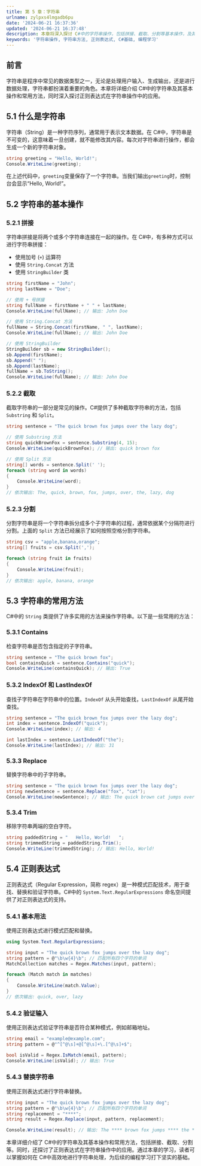 ```yaml
---
title: 第 5 章：字符串
urlname: zylpxs4lmgadb6pu
date: '2024-06-21 16:37:36'
updated: '2024-06-21 16:37:48'
description: 本章将深入探讨 C#中的字符串操作，包括拼接、截取、分割等基本操作，及其常用方法和正则表达式的应用。
keywords: '字符串操作, 字符串方法, 正则表达式, C#基础, 编程学习'
---
```

## 前言

字符串是程序中常见的数据类型之一，无论是处理用户输入、生成输出，还是进行数据处理，字符串都扮演着重要的角色。本章将详细介绍 C#中的字符串及其基本操作和常用方法，同时深入探讨正则表达式在字符串操作中的应用。

## 5.1 什么是字符串

字符串（String）是一种字符序列，通常用于表示文本数据。在 C#中，字符串是不可变的，这意味着一旦创建，就不能修改其内容。每次对字符串进行操作，都会生成一个新的字符串对象。

```csharp
string greeting = "Hello, World!";
Console.WriteLine(greeting);
```

在上述代码中，`greeting`变量保存了一个字符串。当我们输出`greeting`时，控制台会显示“Hello, World!”。

## 5.2 字符串的基本操作

### 5.2.1 拼接

字符串拼接是将两个或多个字符串连接在一起的操作。在 C#中，有多种方式可以进行字符串拼接：

- 使用加号 (`+`) 运算符
- 使用 `String.Concat` 方法
- 使用 `StringBuilder` 类

```csharp
string firstName = "John";
string lastName = "Doe";

// 使用 + 号拼接
string fullName = firstName + " " + lastName;
Console.WriteLine(fullName); // 输出: John Doe

// 使用 String.Concat 方法
fullName = String.Concat(firstName, " ", lastName);
Console.WriteLine(fullName); // 输出: John Doe

// 使用 StringBuilder
StringBuilder sb = new StringBuilder();
sb.Append(firstName);
sb.Append(" ");
sb.Append(lastName);
fullName = sb.ToString();
Console.WriteLine(fullName); // 输出: John Doe
```

### 5.2.2 截取

截取字符串的一部分是常见的操作。C#提供了多种截取字符串的方法，包括 `Substring` 和 `Split`。

```csharp
string sentence = "The quick brown fox jumps over the lazy dog";

// 使用 Substring 方法
string quickBrownFox = sentence.Substring(4, 15);
Console.WriteLine(quickBrownFox); // 输出: quick brown fox

// 使用 Split 方法
string[] words = sentence.Split(' ');
foreach (string word in words)
{
    Console.WriteLine(word);
}
// 依次输出: The, quick, brown, fox, jumps, over, the, lazy, dog
```

### 5.2.3 分割

分割字符串是将一个字符串拆分成多个子字符串的过程，通常依据某个分隔符进行分割。上面的 `Split` 方法已经展示了如何按照空格分割字符串。

```csharp
string csv = "apple,banana,orange";
string[] fruits = csv.Split(',');

foreach (string fruit in fruits)
{
    Console.WriteLine(fruit);
}
// 依次输出: apple, banana, orange
```

## 5.3 字符串的常用方法

C#中的 `String` 类提供了许多实用的方法来操作字符串。以下是一些常用的方法：

### 5.3.1 Contains

检查字符串是否包含指定的子字符串。

```csharp
string sentence = "The quick brown fox";
bool containsQuick = sentence.Contains("quick");
Console.WriteLine(containsQuick); // 输出: True
```

### 5.3.2 IndexOf 和 LastIndexOf

查找子字符串在字符串中的位置。`IndexOf` 从头开始查找，`LastIndexOf` 从尾开始查找。

```csharp
string sentence = "The quick brown fox jumps over the lazy dog";
int index = sentence.IndexOf("quick");
Console.WriteLine(index); // 输出: 4

int lastIndex = sentence.LastIndexOf("the");
Console.WriteLine(lastIndex); // 输出: 31
```

### 5.3.3 Replace

替换字符串中的子字符串。

```csharp
string sentence = "The quick brown fox jumps over the lazy dog";
string newSentence = sentence.Replace("fox", "cat");
Console.WriteLine(newSentence); // 输出: The quick brown cat jumps over the lazy dog
```

### 5.3.4 Trim

移除字符串两端的空白字符。

```csharp
string paddedString = "   Hello, World!   ";
string trimmedString = paddedString.Trim();
Console.WriteLine(trimmedString); // 输出: Hello, World!
```

## 5.4 正则表达式

正则表达式（Regular Expression，简称 regex）是一种模式匹配技术，用于查找、替换和验证字符串。C#中的 `System.Text.RegularExpressions` 命名空间提供了对正则表达式的支持。

### 5.4.1 基本用法

使用正则表达式进行模式匹配和替换。

```csharp
using System.Text.RegularExpressions;

string input = "The quick brown fox jumps over the lazy dog";
string pattern = @"\b\w{4}\b"; // 匹配所有四个字符的单词
MatchCollection matches = Regex.Matches(input, pattern);

foreach (Match match in matches)
{
    Console.WriteLine(match.Value);
}
// 依次输出: quick, over, lazy
```

### 5.4.2 验证输入

使用正则表达式验证字符串是否符合某种模式，例如邮箱地址。

```csharp
string email = "example@example.com";
string pattern = @"^[^@\s]+@[^@\s]+\.[^@\s]+$";

bool isValid = Regex.IsMatch(email, pattern);
Console.WriteLine(isValid); // 输出: True
```

### 5.4.3 替换字符串

使用正则表达式进行字符串替换。

```csharp
string input = "The quick brown fox jumps over the lazy dog";
string pattern = @"\b\w{4}\b"; // 匹配所有四个字符的单词
string replacement = "****";
string result = Regex.Replace(input, pattern, replacement);

Console.WriteLine(result); // 输出: The **** brown fox jumps **** the **** dog
```

本章详细介绍了 C#中的字符串及其基本操作和常用方法，包括拼接、截取、分割等。同时，还探讨了正则表达式在字符串操作中的应用。通过本章的学习，读者可以掌握如何在 C#中高效地进行字符串处理，为后续的编程学习打下坚实的基础。
